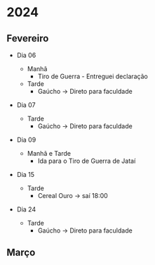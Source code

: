 # 2024
## Fevereiro

- Dia 06
	- Manhã
		- Tiro de Guerra - Entreguei declaração
	- Tarde
		- Gaúcho -> Direto para faculdade

- Dia 07
	- Tarde
		- Gaúcho -> Direto para faculdade

- Dia 09
	- Manhã e Tarde
		- Ida para o Tiro de Guerra de Jataí

- Dia 15
	- Tarde
		- Cereal Ouro -> saí 18:00

- Dia 24
	- Tarde
		- Gaúcho -> Direto para faculdade

## Março

